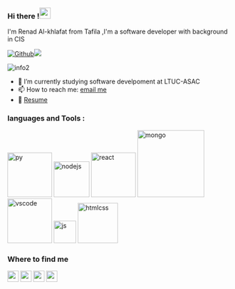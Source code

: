 ### Hi there !<img src="https://media.giphy.com/media/hvRJCLFzcasrR4ia7z/giphy.gif" width="25px">
I'm Renad Al-khlafat from Tafila ,I'm a software developer with background in CIS 

[![Github](https://img.shields.io/github/followers/renadalkhlafat?label=Follow&style=social)](https://github.com/renadalkhlafat)![](https://visitor-badge.glitch.me/badge?page_id=renadalkhlafat)

![info2](https://github-readme-stats.vercel.app/api/top-langs/?username=renadalkhlafat&layout=compact)

- 🔭 I’m currently studying software develpoment at LTUC-ASAC 
- 📫 How to reach me: [email me](renadsalem8888@gamil.com)
- 📄 [Resume](https://docs.google.com/drawings/d/1jWP0_OOq227ynokYHZPgcuXCM2ChViQvHpxh46xdeHk/edit?usp=sharing) 

### languages and Tools :
<img src="https://camo.githubusercontent.com/0a719c24a5eb8062d68bdabbd7306a0dcab0b0ce7093a8550870497456863ec9/68747470733a2f2f7777772e766563746f726c6f676f2e7a6f6e652f6c6f676f732f707974686f6e2f707974686f6e2d617232312e737667" alt="py" width ="100px">  <img src="https://upload.wikimedia.org/wikipedia/commons/thumb/d/d9/Node.js_logo.svg/1200px-Node.js_logo.svg.png" alt="nodejs" width ="80px">  <img src="https://blog.wildix.com/wp-content/uploads/2020/06/react-logo.jpg" alt="react" width ="100px">  <img src="https://cdn.buttercms.com/6IOYf3uRJMGxcpXMTswN" alt="mongo" width ="150px">  <img src="https://www.aemics.nl/wp-content/uploads/2021/06/Visual-Studio-Code-logo.png" alt="vscode" width ="100px">
<img src="https://upload.wikimedia.org/wikipedia/commons/thumb/9/99/Unofficial_JavaScript_logo_2.svg/480px-Unofficial_JavaScript_logo_2.svg.png" alt="js" width ="50px">  <img src="https://upload.wikimedia.org/wikipedia/commons/thumb/1/10/CSS3_and_HTML5_logos_and_wordmarks.svg/791px-CSS3_and_HTML5_logos_and_wordmarks.svg.png" alt="htmlcss" width ="90px">



### Where to find me
<a href ="https://www.facebook.com/profile.php?id=100012708845288"><img src="https://toppng.com/uploads/preview/facebook-darkblue-01-facebook-icon-small-11563255210muq5fcu8vc.png" width="25px"></a>  <a href ="https://twitter.com/KhlafatAl"><img src="https://toppng.com/uploads/preview/line-clipart-computer-icons-social-media-facebook-small-transparent-background-twitter-ico-11562914414jbo8db7bj4.png" width="25px"></a>  <a href ="https://www.linkedin.com/in/renad-khlafat-ab2b9a1ba/"><img src="https://cdn-icons-png.flaticon.com/512/174/174857.png" width="25px"></a>  <a href ="https://www.instagram.com/renad_salem98/"><img src="https://upload.wikimedia.org/wikipedia/commons/thumb/a/a5/Instagram_icon.png/1024px-Instagram_icon.png" width="25px"></a>
